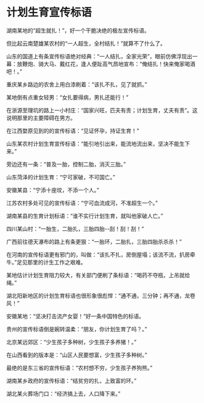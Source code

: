 # 计划生育宣传标语

湖南某地的“超生就扎！”，好一个干脆决绝的极左宣传标语。

但比起云南楚雄某农村的“一人超生，全村结扎！”就算不了什么了。

山东的国道上有条宣传标语绝对经典：“一人结扎，全家光荣”，眼前仿佛浮现出一幕：放鞭炮、骑大马、戴红花，逢人便趾高气昂地宣布：“俺结扎！快来俺家喝酒吧！。”

重庆某乡路边的农舍上用白漆刷着：“该扎不扎，见了就抓。”

某地倒有点重女轻男：“女扎要得病，男扎还能行！”

在浙源至理坑的路上一小村庄：“国家兴旺，匹夫有责；计划生育，丈夫有责”。这说明那里的主要障碍在男方。

在江西婺原见到的的宣传标语：“见证怀孕，持证生育！”

山东某农村计划生育宣传标语：“能引地引出来，能流地流出来，坚决不能生下来。”

旁边还有一条：“普及一胎，控制二胎，消灭三胎。”

山东菏泽的计划生育：“宁可家破，不可国亡。”

安徽某县：“宁添十座坟，不添一个人。”

江苏农村多处可见的宣传标语：“宁可血流成河，不准超生一个。”

湖南某县的生育计划标语：“谁不实行计划生育，就叫他家破人亡。”

四川某山村：“一胎生，二胎扎，三胎四胎--刮！刮！刮！”

广西前往德天瀑布的路上有条更狠：“一胎环，二胎扎，三胎四胎杀杀杀！”

在河南的宣传标语更有邪门的，叫做：“该扎不扎，房倒屋塌；该流不流，扒房牵牛。”足见那里的计生工作之艰难。

某地估计计划生育阻力较大，有关部门便刷了条标语：“喝药不夺瓶，上吊就给绳。”

湖北阳新地区的计划生育标语也很形象很彪悍：“通不通，三分钟；再不通，龙卷风！”

安徽某地：“坚决打击流产女婴！”好一条中国特色的标语。

贵州的宣传标语倒是婉转温柔：“朋友，你计划生育了吗？。”

北京某远郊区：“少生孩子多种树，少生孩子多养猪！。”

在山西看到的版本是：“山区人民要想富，少生孩子多种树。”

最绝的是东三省的宣传标语：“农村想不穷，少生孩子养狗熊。”

湖南某乡政府的宣传标语：“结贫穷的扎，上致富的环。”

湖北某火葬场门口：“经济搞上去，人口降下来。”
